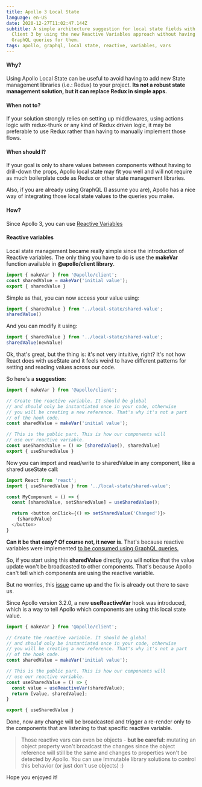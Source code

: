 ```yaml
---
title: Apollo 3 Local State
language: en-US
date: 2020-12-27T11:02:47.144Z
subtitle: A simple architecture suggestion for local state fields with Apollo
  Client 3 by using the new Reactive Variables approach without having to write
  GraphQL queries for them.
tags: apollo, graphql, local state, reactive, variables, vars
---
```

#### Why?

Using Apollo Local State can be useful to avoid having to add new State management libraries (i.e.: Redux) to your project. **Its not a robust state management solution, but it can replace Redux in simple apps.**

#### When not to?

If your solution strongly relies on setting up middlewares, using actions logic with redux-thunk or any kind of Redux driven logic, it may be preferable to use Redux rather than having to manually implement those flows.

#### When should I?

If your goal is only to share values between components without having to drill-down the props, Apollo local state may fit you well and will not require as much boilerplate code as Redux or other state management libraries.

Also, if you are already using GraphQL (I assume you are), Apollo has a nice way of integrating those local state values to the queries you make.

#### How?

Since Apollo 3, you can use [Reactive Variables](https://www.apollographql.com/docs/react/local-state/reactive-variables/)

#### Reactive variables

Local state management became really simple since the introduction of Reactive variables.
The only thing you have to do is use the **makeVar** function available in **@apollo/client library**.

```javascript
import { makeVar } from '@apollo/client';
const sharedValue = makeVar('initial value');
export { sharedValue }
```

Simple as that, you can now access your value using:

```javascript
import { sharedValue } from '../local-state/shared-value';
sharedValue()
```

And you can modify it using:

```javascript
import { sharedValue } from '../local-state/shared-value';
sharedValue(newValue)
```

Ok, that's great, but the thing is: it's not very intuitive, right? It's not how React does with useState and it feels weird to have different patterns for setting and reading values across our code.

So here's a **suggestion**:

```javascript
import { makeVar } from '@apollo/client';

// Create the reactive variable. It should be global
// and should only be instantiated once in your code, otherwise
// you will be creating a new reference. That's why it's not a part
// of the hook code.
const sharedValue = makeVar('initial value');

// This is the public part. This is how our components will
// use our reactive variable.
const useSharedValue = () => [sharedValue(), sharedValue]
export { useSharedValue }
```

Now you can import and read/write to sharedValue in any component, like a shared useState call:

```javascript
import React from 'react';
import { useSharedValue } from '../local-state/shared-value';

const MyComponent = () => {
  const [sharedValue, setSharedValue] = useSharedValue();

  return <button onClick={() => setSharedValue('Changed')}>
    {sharedValue}
  </button>
}
```

**Can it be that easy? Of course not, it never is**. That's because reactive variables were implemented [to be consumed using GraphQL queries.](https://www.apollographql.com/docs/react/local-state/managing-state-with-field-policies/#storing-local-state-in-reactive-variables)

So, if you start using this **sharedValue** directly you will notice that the value update won't be broadcasted to other components. That's because Apollo can't tell which components are using the reactive variable.

But no worries, this [issue](https://github.com/apollographql/apollo-client/issues/6818) came up and the fix is already out there to save us.

Since Apollo version 3.2.0, a new **useReactiveVar** hook was introduced, which is a way to tell Apollo which components are using this local state value.

```javascript
import { makeVar } from '@apollo/client';

// Create the reactive variable. It should be global
// and should only be instantiated once in your code, otherwise
// you will be creating a new reference. That's why it's not a part
// of the hook code.
const sharedValue = makeVar('initial value');

// This is the public part. This is how our components will
// use our reactive variable.
const useSharedValue = () => {
  const value = useReactiveVar(sharedValue);
  return [value, sharedValue];
}

export { useSharedValue }
```

Done, now any change will be broadcasted and trigger a re-render only to the components that are listening to that specific reactive variable.

> Those reactive vars can even be objects - **but be careful:** mutating an object property won't broadcast the changes since the object reference will still be the same and changes to properties won't be detected by Apollo. You can use Immutable library solutions to control this behavior (or just don't use objects) :)

Hope you enjoyed it!
